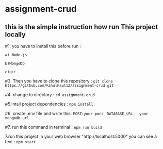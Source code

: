 # assignment-crud
## this is the simple instruction how run This project locally

#1. you have to install this before run :

    a) Node.js
   
    b)MongoDb
   
    c)git

#3. Then you have to clone this repository :
    ```git clone https://github.com/RahulPaul12/assignment-crud.git 
    ```
    
#4. change to  directory :
    ```cd assignment-crud
    ```
    
#5.intall project dependencies :
    ```npm install
    ```
    
#6. create .env file and write this:
    ```PORT:your port```
   ``` DATABASE_URL : your mongodb url```
    
#7. run this command in terminal :
    ```npm run build```
    
7.run this project in your web browser "http://localhost:5000" you can see a text :
     ```npm start
     ```
